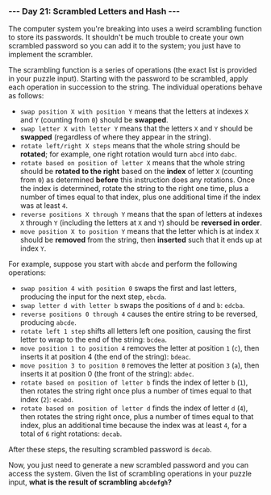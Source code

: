 ### --- Day 21: Scrambled Letters and Hash ---

The computer system you're breaking into uses a weird scrambling function 
to store its passwords. It shouldn't be much trouble to create your own 
scrambled password so you can add it to the system; you just have to 
implement the scrambler.

The scrambling function is a series of operations (the exact list is 
provided in your puzzle input). Starting with the password to be scrambled, 
apply each operation in succession to the string. The individual operations 
behave as follows:

- `swap position X with position Y` means that the letters at indexes `X` 
and `Y` (counting from `0`) should be **swapped**.
- `swap letter X with letter Y` means that the letters `X` and `Y` should be 
**swapped** (regardless of where they appear in the string).
- `rotate left/right X steps` means that the whole string should be 
**rotated**; for example, one right rotation would turn `abcd` into `dabc`.
- `rotate based on position of letter X` means that the whole string 
should be **rotated to the right** based on the **index** of letter `X` 
(counting from `0`) as determined **before** this instruction does any 
rotations. Once the index is determined, rotate the string to the 
right one time, plus a number of times equal to that index, plus one 
additional time if the index was at least `4`.
- `reverse positions X through Y` means that the span of letters at 
indexes `X` through `Y` (including the letters at `X` and `Y`) should be 
**reversed in order**.
- `move position X to position Y` means that the letter which is at index 
`X` should be **removed** from the string, then **inserted** such that it ends 
up at index `Y`.

For example, suppose you start with `abcde` and perform the following 
operations:

- `swap position 4 with position 0` swaps the first and last letters, 
producing the input for the next step, `ebcda`.
- `swap letter d with letter b` swaps the positions of `d` and `b`: `edcba`.
- `reverse positions 0 through 4` causes the entire string to be reversed, 
producing `abcde`.
- `rotate left 1 step` shifts all letters left one position, causing the 
first letter to wrap to the end of the string: `bcdea`.
- `move position 1 to position 4` removes the letter at position `1` (`c`), 
then inserts it at position 4 (the end of the string): `bdeac`.
- `move position 3 to position 0` removes the letter at position `3` (`a`), 
then inserts it at position 0 (the front of the string): `abdec`.
- `rotate based on position of letter b` finds the index of letter `b` (`1`), 
then rotates the string right once plus a number of times equal to 
that index (`2`): `ecabd`.
- `rotate based on position of letter d` finds the index of letter `d` (`4`), 
then rotates the string right once, plus a number of times equal to 
that index, plus an additional time because the index was at least `4`, 
for a total of `6` right rotations: `decab`.

After these steps, the resulting scrambled password is `decab`.

Now, you just need to generate a new scrambled password and you can access 
the system. Given the list of scrambling operations in your puzzle input, 
**what is the result of scrambling `abcdefgh`?**
